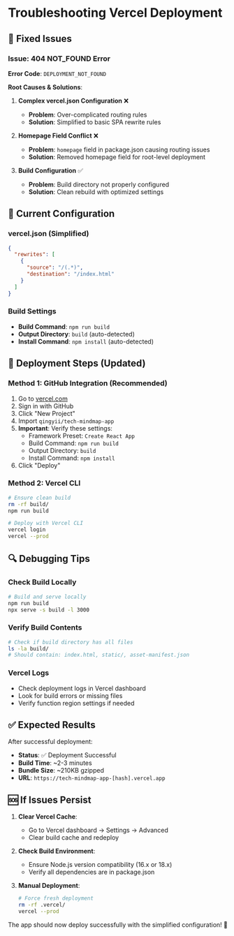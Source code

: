 # Troubleshooting Vercel Deployment

## 🔧 Fixed Issues

### Issue: 404 NOT_FOUND Error
**Error Code**: `DEPLOYMENT_NOT_FOUND`

**Root Causes & Solutions**:

1. **Complex vercel.json Configuration** ❌
   - **Problem**: Over-complicated routing rules
   - **Solution**: Simplified to basic SPA rewrite rules

2. **Homepage Field Conflict** ❌
   - **Problem**: `homepage` field in package.json causing routing issues
   - **Solution**: Removed homepage field for root-level deployment

3. **Build Configuration** ✅ 
   - **Problem**: Build directory not properly configured
   - **Solution**: Clean rebuild with optimized settings

## 📝 Current Configuration

### vercel.json (Simplified)
```json
{
  "rewrites": [
    {
      "source": "/(.*)",
      "destination": "/index.html"
    }
  ]
}
```

### Build Settings
- **Build Command**: `npm run build`
- **Output Directory**: `build` (auto-detected)
- **Install Command**: `npm install` (auto-detected)

## 🚀 Deployment Steps (Updated)

### Method 1: GitHub Integration (Recommended)
1. Go to [vercel.com](https://vercel.com)
2. Sign in with GitHub
3. Click "New Project"
4. Import `qingyii/tech-mindmap-app`
5. **Important**: Verify these settings:
   - Framework Preset: `Create React App`
   - Build Command: `npm run build`
   - Output Directory: `build`
   - Install Command: `npm install`
6. Click "Deploy"

### Method 2: Vercel CLI
```bash
# Ensure clean build
rm -rf build/
npm run build

# Deploy with Vercel CLI
vercel login
vercel --prod
```

## 🔍 Debugging Tips

### Check Build Locally
```bash
# Build and serve locally
npm run build
npx serve -s build -l 3000
```

### Verify Build Contents
```bash
# Check if build directory has all files
ls -la build/
# Should contain: index.html, static/, asset-manifest.json
```

### Vercel Logs
- Check deployment logs in Vercel dashboard
- Look for build errors or missing files
- Verify function region settings if needed

## ✅ Expected Results

After successful deployment:
- **Status**: ✅ Deployment Successful
- **Build Time**: ~2-3 minutes
- **Bundle Size**: ~210KB gzipped
- **URL**: `https://tech-mindmap-app-[hash].vercel.app`

## 🆘 If Issues Persist

1. **Clear Vercel Cache**:
   - Go to Vercel dashboard → Settings → Advanced
   - Clear build cache and redeploy

2. **Check Build Environment**:
   - Ensure Node.js version compatibility (16.x or 18.x)
   - Verify all dependencies are in package.json

3. **Manual Deployment**:
   ```bash
   # Force fresh deployment
   rm -rf .vercel/
   vercel --prod
   ```

The app should now deploy successfully with the simplified configuration! 🎉